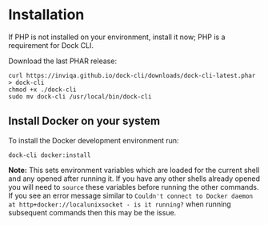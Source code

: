 # Installation

If PHP is not installed on your environment, install it now; PHP is a requirement for Dock CLI.

Download the last PHAR release:
```
curl https://inviqa.github.io/dock-cli/downloads/dock-cli-latest.phar > dock-cli
chmod +x ./dock-cli
sudo mv dock-cli /usr/local/bin/dock-cli
```

## Install Docker on your system

To install the Docker development environment run:

```
dock-cli docker:install
```

**Note:** This sets environment variables which are loaded for the current shell and any opened after running it.
If you have any other shells already opened you will need to `source` these variables before running the other commands.
If you see an error message similar to `Couldn't connect to Docker daemon at http+docker://localunixsocket - is it running?`
when running subsequent commands then this may be the issue.

